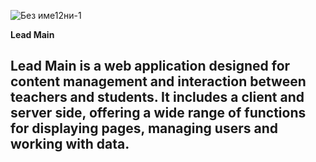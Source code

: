 ![Без име12ни-1](https://github.com/user-attachments/assets/e37a06d9-f42f-4787-b976-e2d1e2fd0e88)

**Lead Main** 
## Lead Main is a web application designed for content management and interaction between teachers and students. It includes a client and server side, offering a wide range of functions for displaying pages, managing users and working with data.
